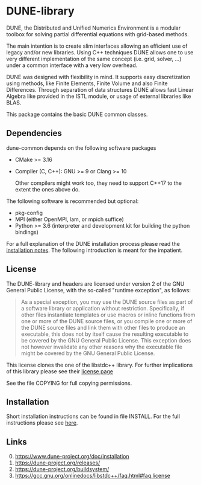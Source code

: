 <!--
SPDX-FileCopyrightInfo: Copyright © DUNE Project contributors, see file LICENSE.md in module root
SPDX-License-Identifier: LicenseRef-GPL-2.0-only-with-DUNE-exception
-->

DUNE-library
============

DUNE, the Distributed and Unified Numerics Environment is a modular toolbox
for solving partial differential equations with grid-based methods.

The main intention is to create slim interfaces allowing an efficient use of
legacy and/or new libraries. Using C++ techniques DUNE allows one to use very
different implementation of the same concept (i.e. grid, solver, ...) under
a common interface with a very low overhead.

DUNE was designed with flexibility in mind. It supports easy discretization
using methods, like Finite Elements, Finite Volume and also Finite
Differences. Through separation of data structures DUNE allows fast Linear
Algebra like provided in the ISTL module, or usage of external libraries
like BLAS.

This package contains the basic DUNE common classes.

Dependencies
------------

dune-common depends on the following software packages

- CMake >= 3.16
- Compiler (C, C++): GNU >= 9 or Clang >= 10

  Other compilers might work too, they need to support C++17 to the extent the
  ones above do.

The following software is recommended but optional:

- pkg-config
- MPI (either OpenMPI, lam, or mpich suffice)
- Python >= 3.6 (interpreter and development kit for building the python bindings)

For a full explanation of the DUNE installation process please read
the [installation notes][installation]. The following introduction is meant for
the impatient.

License
-------

The DUNE-library and headers are licensed under version 2 of the GNU
General Public License, with the so-called "runtime exception", as
follows:

> As a special exception, you may use the DUNE source files as part
> of a software library or application without restriction.
> Specifically, if other files instantiate templates or use macros or
> inline functions from one or more of the DUNE source files, or you
> compile one or more of the DUNE source files and link them with
> other files to produce an executable, this does not by itself cause
> the resulting executable to be covered by the GNU General Public
> License.  This exception does not however invalidate any other
> reasons why the executable file might be covered by the GNU General
> Public License.

This license clones the one of the libstdc++ library. For further
implications of this library please see their [license page][license]

See the file COPYING for full copying permissions.

Installation
------------

Short installation instructions can be found in file INSTALL. For the
full instructions please see [here][installation].

Links
-----

0. https://www.dune-project.org/doc/installation
1. https://dune-project.org/releases/
2. https://dune-project.org/buildsystem/
3. https://gcc.gnu.org/onlinedocs/libstdc++/faq.html#faq.license

[installation]: https://www.dune-project.org/doc/installation
[license]: https://gcc.gnu.org/onlinedocs/libstdc++/faq.html#faq.license
